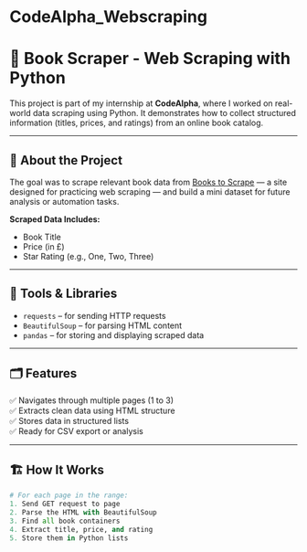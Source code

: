 # CodeAlpha_Webscraping
# 📘 Book Scraper - Web Scraping with Python

This project is part of my internship at **CodeAlpha**, where I worked on real-world data scraping using Python. It demonstrates how to collect structured information (titles, prices, and ratings) from an online book catalog.

---

## 🚀 About the Project

The goal was to scrape relevant book data from [Books to Scrape](http://books.toscrape.com) — a site designed for practicing web scraping — and build a mini dataset for future analysis or automation tasks.

**Scraped Data Includes:**
- Book Title
- Price (in £)
- Star Rating (e.g., One, Two, Three)

---

## 🧰 Tools & Libraries

- `requests` – for sending HTTP requests
- `BeautifulSoup` – for parsing HTML content
- `pandas` – for storing and displaying scraped data

---

## 🗂️ Features

✅ Navigates through multiple pages (1 to 3)  
✅ Extracts clean data using HTML structure  
✅ Stores data in structured lists  
✅ Ready for CSV export or analysis  

---

## 🏗️ How It Works

```python
# For each page in the range:
1. Send GET request to page
2. Parse the HTML with BeautifulSoup
3. Find all book containers
4. Extract title, price, and rating
5. Store them in Python lists
